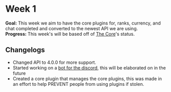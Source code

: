 # Week 1

**Goal:** This week we aim to have the core plugins for, ranks, currency, and chat completed and converted to the newest API we are using. <br />
**Progress:** This week's will be based off of [The Core](https://github.com/RaptorsMC/Development/projects/1)'s status.

## Changelogs 
 + Changed API to 4.0.0 for more support.
 + Started working on a [bot for the discord](https://github.com/RaptorsMC/Development/projects/1), this will be elaborated on in the future
 + Created a core plugin that manages the core plugins, this was made in an effort to help PREVENT people from using plugins if stolen.

